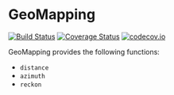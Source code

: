 # GeoMapping

[![Build Status](https://travis-ci.org/Alexander-Barth/GeoMapping.jl.svg?branch=master)](https://travis-ci.org/Alexander-Barth/GeoMapping.jl)
[![Coverage Status](https://coveralls.io/repos/Alexander-Barth/GeoMapping.jl/badge.svg?branch=master&service=github)](https://coveralls.io/github/Alexander-Barth/GeoMapping.jl?branch=master)
[![codecov.io](http://codecov.io/github/Alexander-Barth/GeoMapping.jl/coverage.svg?branch=master)](http://codecov.io/github/Alexander-Barth/GeoMapping.jl?branch=master)

GeoMapping provides the following functions:
* `distance`
* `azimuth`
* `reckon`
